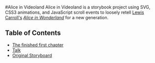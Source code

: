 #Alice in Videoland
Alice in Videoland is a storybook project using SVG, CSS3 animations, and JavaScript scroll events to loosely retell [Lewis Carroll's](http://en.wikipedia.org/wiki/Lewis_Carroll) [_Alice in Wonderland_](http://www.gutenberg.org/ebooks/11) for a new generation.

## Table of Contents
* [The finished first chapter](book/)
* [Talk](talk/)
* [Original Storyboard](storyboard/)